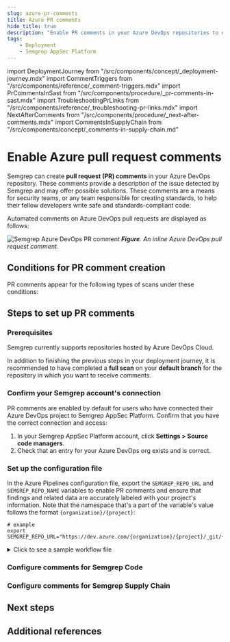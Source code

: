 ```yaml
---
slug: azure-pr-comments
title: Azure PR comments
hide_title: true
description: "Enable PR comments in your Azure DevOps repositories to display Semgrep findings to developers."
tags:
    - Deployment
    - Semgrep AppSec Platform
---
```


<!-- vale off -->

import DeploymentJourney from "/src/components/concept/_deployment-journey.mdx"
import CommentTriggers from "/src/components/reference/_comment-triggers.mdx"
import PrCommentsInSast from "/src/components/procedure/_pr-comments-in-sast.mdx"
import TroubleshootingPrLinks from "/src/components/reference/_troubleshooting-pr-links.mdx"
import NextAfterComments from "/src/components/procedure/_next-after-comments.mdx"
import CommentsInSupplyChain from "/src/components/concept/_comments-in-supply-chain.md"

<!-- vale on -->

# Enable Azure pull request comments

<DeploymentJourney />

Semgrep can create **pull request (PR) comments** in your Azure DevOps repository. These comments provide a description of the issue detected by Semgrep and may offer possible solutions. These comments are a means for security teams, or any team responsible for creating standards, to help their fellow developers write safe and standards-compliant code.

Automated comments on Azure DevOps pull requests are displayed as follows:

![Semgrep Azure DevOps PR comment](/img/azure-pr-comment.png#md-width)
_**Figure**. An inline Azure DevOps pull request comment._

## Conditions for PR comment creation

PR comments appear for the following types of scans under these conditions:

<CommentTriggers />

## Steps to set up PR comments

### Prerequisites

Semgrep currently supports repositories hosted by Azure DevOps Cloud.

In addition to finishing the previous steps in your deployment journey, it is recommended to have completed a **full scan** on your **default branch** for the repository in which you want to receive comments.

### Confirm your Semgrep account's connection

PR comments are enabled by default for users who have connected their Azure DevOps project to Semgrep AppSec Platform. Confirm that you have the correct connection and access:

1. In your Semgrep AppSec Platform account, click **Settings > Source code managers**.
2. Check that an entry for your Azure DevOps org exists and is correct.

### Set up the configuration file

In the Azure Pipelines configuration file, export the `SEMGREP_REPO_URL` and `SEMGREP_REPO_NAME` variables to enable PR comments and ensure that findings and related data are accurately labeled with your project's information. Note that the namespace that's a part of the variable's value follows the format `{organization}/{project}`:

```
# example
export SEMGREP_REPO_URL="https://dev.azure.com/{organization}/{project}/_git/{project}"
```

<details>
<summary>Click to see a sample workflow file</summary>

```yaml
pool:
  vmImage: ubuntu-latest
variables:
  - group: Semgrep_Variables
steps:
  - checkout: self
    clean: true
    fetchDepth: 100000
    persistCredentials: true
  - script: >
      python -m pip install --upgrade pip

      pip install semgrep

      if [ $(Build.SourceBranchName) = "main" ]; then
          echo "Semgrep full scan"
          semgrep ci
      elif [ $(System.PullRequest.PullRequestId) -ge 0 ]; then
          echo "Semgrep diff scan"
          export SEMGREP_PR_ID=$(System.PullRequest.PullRequestId)
          export SEMGREP_REPO_URL="https://dev.azure.com/{organization}/${SYSTEM_TEAMPROJECT}/_git/${BUILD_REPOSITORY_NAME}"
          export SEMGREP_REPO_NAME="{organization}/${SYSTEM_TEAMPROJECT}/${BUILD_REPOSITORY_NAME}"
          export SEMGREP_BASELINE_REF='origin/main'
          export AZURE_TOKEN=$(System.AccessToken)
          git fetch origin main:origin/main
          semgrep ci 
      fi
  - task: Bash@3
    inputs:
      targetType: inline
      script: |
        # this is inline code
        env | sort
```
</details>

### Configure comments for Semgrep Code

<PrCommentsInSast name="Azure" comment_type="PR" />


### Configure comments for Semgrep Supply Chain

<CommentsInSupplyChain />

## Next steps

<NextAfterComments />

## Additional references

<TroubleshootingPrLinks />

